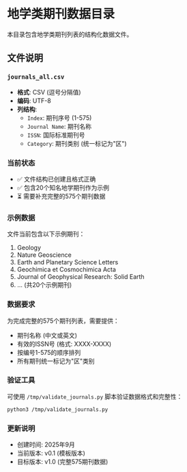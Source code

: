 # 地学类期刊数据目录

本目录包含地学类期刊列表的结构化数据文件。

## 文件说明

### `journals_all.csv`
- **格式**: CSV (逗号分隔值)
- **编码**: UTF-8
- **列结构**:
  - `Index`: 期刊序号 (1-575)
  - `Journal Name`: 期刊名称
  - `ISSN`: 国际标准期刊号
  - `Category`: 期刊类别 (统一标记为"区")

### 当前状态
- ✅ 文件结构已创建且格式正确
- ✅ 包含20个知名地学期刊作为示例
- ⏳ 需要补充完整的575个期刊数据

### 示例数据
文件当前包含以下示例期刊：
1. Geology
2. Nature Geoscience  
3. Earth and Planetary Science Letters
4. Geochimica et Cosmochimica Acta
5. Journal of Geophysical Research: Solid Earth
6. ... (共20个示例期刊)

### 数据要求
为完成完整的575个期刊列表，需要提供：
- 期刊名称 (中文或英文)
- 有效的ISSN号 (格式: XXXX-XXXX)
- 按编号1-575的顺序排列
- 所有期刊统一标记为"区"类别

### 验证工具
可使用 `/tmp/validate_journals.py` 脚本验证数据格式和完整性：

```bash
python3 /tmp/validate_journals.py
```

### 更新说明
- 创建时间: 2025年9月
- 当前版本: v0.1 (模板版本)
- 目标版本: v1.0 (完整575期刊数据)